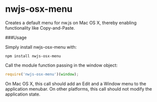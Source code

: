 # nwjs-osx-menu
Creates a default menu for nw.js on Mac OS X, thereby enabling functionality like Copy-and-Paste.

###Usage

Simply install nwjs-osx-menu with:

```Shell
npm install nwjs-osx-menu
```

Call the module function passing in the window object:

```javascript
require('nwjs-osx-menu')(window);
```
On Mac OS X, this call should add an Edit and a Window menu to the application menubar. On other platforms, this call should not modify the application state.
